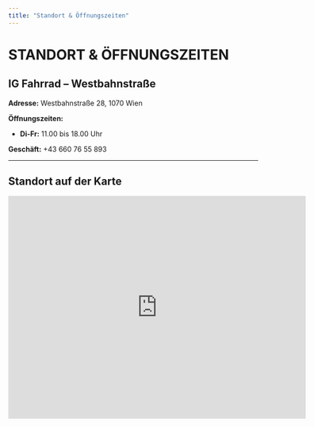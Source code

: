 ```yaml
---
title: "Standort & Öffnungszeiten"
---
```


# STANDORT & ÖFFNUNGSZEITEN

## IG Fahrrad – Westbahnstraße

**Adresse:**
Westbahnstraße 28, 1070 Wien

**Öffnungszeiten:**
- **Di-Fr:** 11.00 bis 18.00 Uhr

**Geschäft:** +43 660 76 55 893

---

## Standort auf der Karte

<iframe src="https://www.google.com/maps/embed?pb=!1m18!1m12!1m3!1d10636.950769707237!2d16.33394867629165!3d48.202037441731726!2m3!1f0!2f0!3f0!3m2!1i1024!2i768!4f13.1!3m3!1m2!1s0x476d07f2dd81470f%3A0x343c91aaa9e0ccb0!2sWestbahnstra%C3%9Fe%2028%2C%201070%20Wien!5e0!3m2!1sen!2sat!4v1721475367493!5m2!1sen!2sat" width="600" height="450" style="border:0;" allowfullscreen="" loading="lazy" referrerpolicy="no-referrer-when-downgrade"></iframe>

